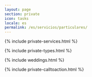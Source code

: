 ```yaml
---
layout: page
section: private
icon: tasks
locale: es
permalink: /es/servicios/particulares/
---
```


{% include private-services.html %}

{% include private-types.html %}

{% include weddings.html %}

{% include private-calltoaction.html %}
